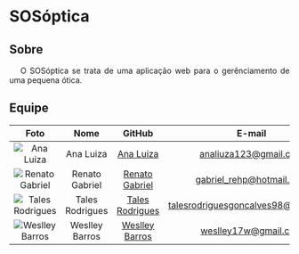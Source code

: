 # SOSóptica

## Sobre

<p style="text-indent: 20px; text-align: justify">
O SOSóptica se trata de uma aplicação web para o gerênciamento de uma pequena ótica.
</p>


## Equipe

|Foto | Nome | GitHub | E-mail |  |
|:--:|:--:|:--:|:--:|:--:|
| ![Ana Luiza](https://avatars.githubusercontent.com/u/90392277?v=4) | Ana Luiza |[Ana Luiza](https://github.com/anafernanndess) | analiuza123@gmail.com |  | 
| ![Renato Gabriel](https://avatars.githubusercontent.com/u/76188480?v=4) | Renato Gabriel | [Renato Gabriel](https://github.com/Osidious) | gabriel_rehp@hotmail.com |  |  
| ![Tales Rodrigues](https://avatars.githubusercontent.com/u/70861660?v=4) | Tales Rodrigues | [Tales Rodrigues](https://github.com/TalesRG) | talesrodriguesgoncalves98@gmail.com |  |  
| ![Weslley Barros](https://avatars.githubusercontent.com/u/5719738?v=4) | Weslley Barros | [Weslley Barros](https://github.com/weslley17w) | weslley17w@gmail.com | |
